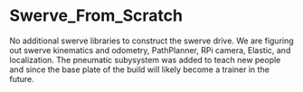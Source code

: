 # Swerve_From_Scratch

No additional swerve libraries to construct the swerve drive. We are figuring out swerve kinematics and odometry, PathPlanner, RPi camera, Elastic, and localization. The pneumatic subysystem was added to teach new people and since the base plate of the  build will likely become a trainer in the future.
